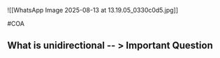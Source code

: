 ![[WhatsApp Image 2025-08-13 at 13.19.05_0330c0d5.jpg]]

#COA 

## What is unidirectional  -- > Important Question